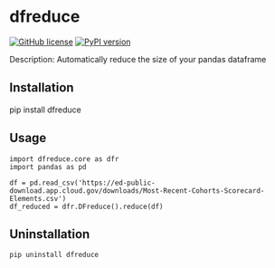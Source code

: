 # dfreduce

[![GitHub license](https://img.shields.io/github/license/dfreduce/dfreduce.svg)](https://github.com/dfreduce/dfreduce/blob/master/LICENSE)
[![PyPI version](https://badge.fury.io/py/dfreduce.svg)](https://badge.fury.io/py/dfreduce)

Description: Automatically reduce the size of your pandas dataframe

## Installation
pip install dfreduce

## Usage
```
import dfreduce.core as dfr
import pandas as pd

df = pd.read_csv('https://ed-public-download.app.cloud.gov/downloads/Most-Recent-Cohorts-Scorecard-Elements.csv')
df_reduced = dfr.DFreduce().reduce(df)
```

## Uninstallation

```
pip uninstall dfreduce
```
